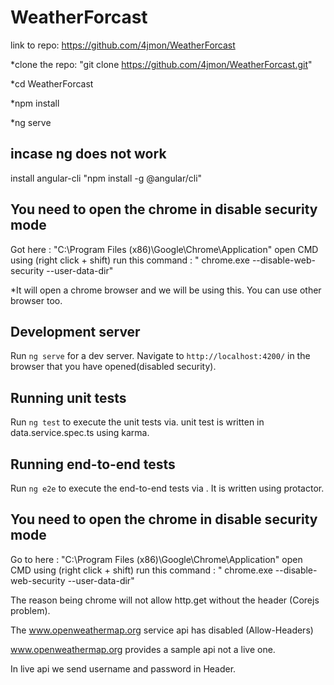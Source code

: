 # WeatherForcast
link to repo: https://github.com/4jmon/WeatherForcast


*clone the repo:  "git clone https://github.com/4jmon/WeatherForcast.git"

*cd WeatherForcast

*npm install

*ng serve

## incase ng does not work
install angular-cli 
"npm  install  -g @angular/cli"

## You need to open the chrome in disable security mode
Got  here :  "C:\Program Files (x86)\Google\Chrome\Application" open CMD using (right click + shift)
run this command : 
" chrome.exe  --disable-web-security --user-data-dir"

*It will open a chrome browser and we will be using this. You can use other browser too.

## Development server

Run `ng serve` for a dev server. Navigate to `http://localhost:4200/` in the browser that you have opened(disabled security). 


## Running unit tests

Run `ng test` to execute the unit tests via. 
unit test is written in data.service.spec.ts using karma.

## Running end-to-end tests

Run `ng e2e` to execute the end-to-end tests via . It is written using protactor.

## You need to open the chrome in disable security mode
Go to here :  "C:\Program Files (x86)\Google\Chrome\Application" open CMD using (right click + shift)
run this command : 
" chrome.exe  --disable-web-security  --user-data-dir"

The reason being chrome will not allow http.get without the header (Corejs problem).

The www.openweathermap.org service api has disabled (Allow-Headers)

www.openweathermap.org provides a sample api not a live one.

In live api we send username and password in Header.
